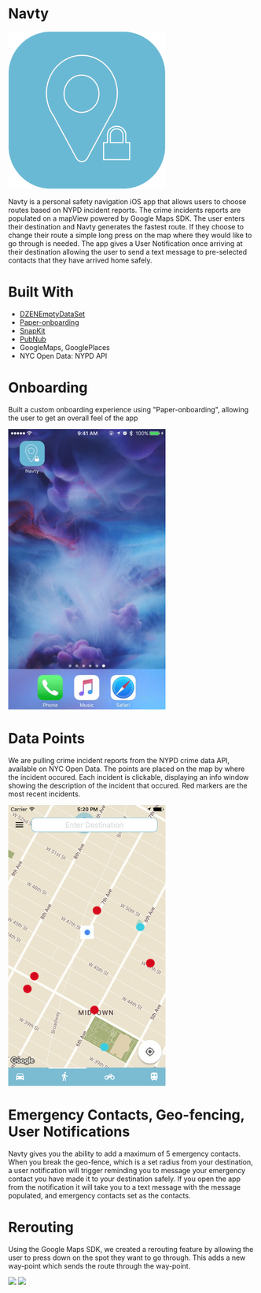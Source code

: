# Navty

<img src="https://github.com/C4Q/AC3.2-Navty/blob/master/Final_Navty_Logo.png?raw=true" width="320" />

Navty is a personal safety navigation iOS app that allows users to choose routes based on NYPD incident reports. The crime incidents reports are populated on a mapView powered by Google Maps SDK. The user enters their destination and Navty generates the fastest route. If they choose to change their route a simple long press on the map where they would like to go through is needed. The app gives a User Notification once arriving at their destination allowing the user to send a text message to pre-selected contacts that they have arrived home safely. 

# Built With
- [DZENEmptyDataSet](https://github.com/dzenbot/DZNEmptyDataSet)
- [Paper-onboarding](https://github.com/Ramotion/paper-onboarding)
- [SnapKit](http://snapkit.io/)
- [PubNub](https://www.pubnub.com/)
- GoogleMaps, GooglePlaces
- NYC Open Data: NYPD API 

# Onboarding

Built a custom onboarding experience using "Paper-onboarding", allowing the user to get an overall feel of the app 

<img src="https://github.com/C4Q/AC3.2-Navty/blob/master/Navty/Demo/Navty_Onboarding_Demo.gif?raw=true" width="320" />

# Data Points

We are pulling crime incident reports from the NYPD crime data API, available on NYC Open Data. The points are placed on the map by where the incident occured. Each incident is clickable, displaying an info window showing the description of the incident that occured. Red markers are the most recent incidents. 

<img src="https://github.com/C4Q/AC3.2-Navty/blob/master/Navty/Demo/Screen%20Shot%202017-03-23%20at%205.20.38%20PM.png?raw=true" width="320" />

# Emergency Contacts, Geo-fencing, User Notifications

Navty gives you the ability to add a maximum of 5 emergency contacts. When you break the geo-fence, which is a set radius from your destination, a user notification will trigger reminding you to message your emergency contact you have made it to your destination safely. If you open the app from the notification it will take you to a text message with the message populated, and emergency contacts set as the contacts. 

# Rerouting
Using the Google Maps SDK, we created a rerouting feature by allowing the user to press down on the spot they want to go through. This adds a new way-point which sends the route through the way-point. 

<img src="https://github.com/C4Q/AC3.2-Navty/blob/master/Navty/Demo/Navty_Navigating_Demo.gif?raw=true" width="320" />

<img src="https://github.com/C4Q/AC3.2-Navty/blob/master/Navty/Demo/Navty_Tracking_Video.gif?raw=true" width="320" />
